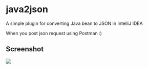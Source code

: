 # java2json

A simple plugin for converting Java bean to JSON in IntelliJ IDEA

When you post json request using Postman :)

## Screenshot

![](https://raw.githubusercontent.com/linsage/java2json/master/screenshot/java2json.gif)